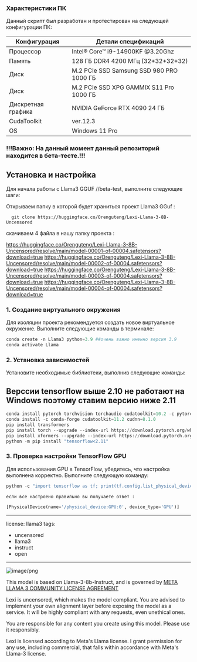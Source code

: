 
### Характеристики ПК
Данный скрипт был разработан и протестирован на следующей конфигурации ПК:

|  Конфигурация  |  Детали спецификаций  |
|----------------|----------------------|
|  Процессор     |  Intel® Core™ i9-14900KF @3.20Ghz  |
|  Память        |  128 ГБ DDR4 4200 МГц (32+32+32+32)  |
|  Диск          |  M.2 PCIe SSD Samsung SSD 980 PRO 1000 ГБ  |
|  Диск          |  M.2 PCIe SSD XPG GAMMIX S11 Pro 1000 ГБ |
|  Дискретная графика  |  NVIDIA GeForce RTX 4090 24 ГБ  |
|  CudaToolkit   |  ver.12.3  |
|  OS   |  Windows 11 Pro |

### !!!Важно: На данный момент данный репозиторий находится в бета-тесте.!!!

## Установка и настройка

Для начала работы с Llama3 GGUF //beta-test, выполните следующие шаги:

Открываем папку в которой будет храниться проект Llama3 GGuf : 

```Shell
  git clone https://huggingface.co/Orenguteng/Lexi-Llama-3-8B-Uncensored
```

скачиваем 4 файла в нашу папку проекта :

  https://huggingface.co/Orenguteng/Lexi-Llama-3-8B-Uncensored/resolve/main/model-00001-of-00004.safetensors?download=true
  https://huggingface.co/Orenguteng/Lexi-Llama-3-8B-Uncensored/resolve/main/model-00002-of-00004.safetensors?download=true
  https://huggingface.co/Orenguteng/Lexi-Llama-3-8B-Uncensored/resolve/main/model-00003-of-00004.safetensors?download=true
  https://huggingface.co/Orenguteng/Lexi-Llama-3-8B-Uncensored/resolve/main/model-00004-of-00004.safetensors?download=true
  

### 1. Создание виртуального окружения

Для изоляции проекта рекомендуется создать новое виртуальное окружение. Выполните следующие команды в терминале:

```python
conda create -n Llama3 python=3.9 ##очень важно именно версия 3.9
conda activate Llama
```

### 2. Установка зависимостей

Установите необходимые библиотеки, выполнив следующие команды:

## Верссии tensorflow выше 2.10 не работают на Windows поэтому ставим версию ниже 2.11

```python
conda install pytorch torchvision torchaudio cudatoolkit=10.2 -c pytorch
conda install -c conda-forge cudatoolkit=11.2 cudnn=8.1.0
pip install transformers
pip install torch --upgrade --index-url https://download.pytorch.org/whl/cu121
pip install xformers --upgrade --index-url https://download.pytorch.org/whl/cu121
python -m pip install "tensorflow<2.11"
```

### 3. Проверка настройки TensorFlow GPU

Для использования GPU в TensorFlow, убедитесь, что настройка выполнена корректно. Выполните следующую команду:

```python
python -c "import tensorflow as tf; print(tf.config.list_physical_devices('GPU'))"

если все настроено правильно вы получаете ответ :

[PhysicalDevice(name='/physical_device:GPU:0', device_type='GPU')]

```


---
license: llama3
tags:
- uncensored
- llama3
- instruct
- open
---

![image/png](https://cdn-uploads.huggingface.co/production/uploads/644ad182f434a6a63b18eee6/H6axm5mlmiOWnbIFvx_em.png)

This model is based on Llama-3-8b-Instruct, and is governed by [META LLAMA 3 COMMUNITY LICENSE AGREEMENT](https://llama.meta.com/llama3/license/)

Lexi is uncensored, which makes the model compliant. You are advised to implement your own alignment layer before exposing the model as a service. It will be highly compliant with any requests, even unethical ones. 

You are responsible for any content you create using this model. Please use it responsibly.

Lexi is licensed according to Meta's Llama license. I grant permission for any use, including commercial, that falls within accordance with Meta's Llama-3 license.
